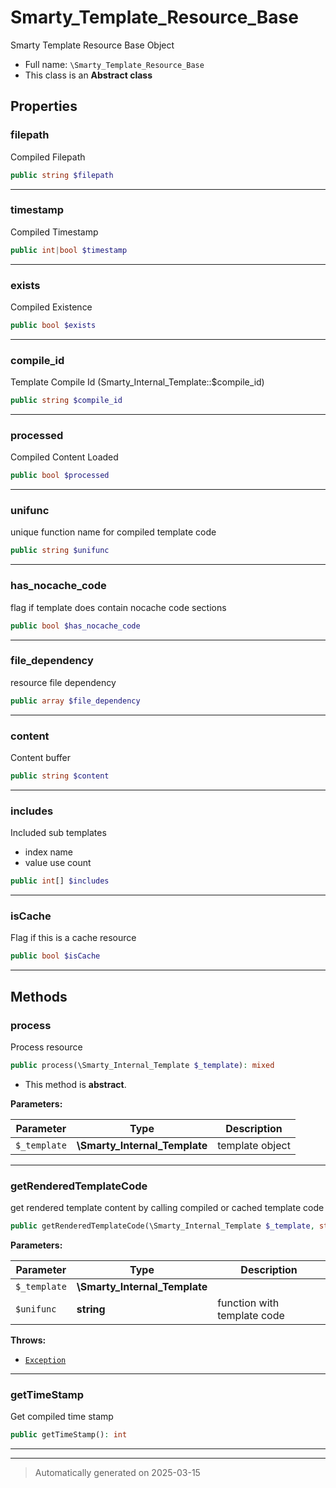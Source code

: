 
# Smarty_Template_Resource_Base

Smarty Template Resource Base Object



* Full name: `\Smarty_Template_Resource_Base`
* This class is an **Abstract class**



## Properties


### filepath

Compiled Filepath

```php
public string $filepath
```






***

### timestamp

Compiled Timestamp

```php
public int|bool $timestamp
```






***

### exists

Compiled Existence

```php
public bool $exists
```






***

### compile_id

Template Compile Id (Smarty_Internal_Template::$compile_id)

```php
public string $compile_id
```






***

### processed

Compiled Content Loaded

```php
public bool $processed
```






***

### unifunc

unique function name for compiled template code

```php
public string $unifunc
```






***

### has_nocache_code

flag if template does contain nocache code sections

```php
public bool $has_nocache_code
```






***

### file_dependency

resource file dependency

```php
public array $file_dependency
```






***

### content

Content buffer

```php
public string $content
```






***

### includes

Included sub templates
- index name
- value use count

```php
public int[] $includes
```






***

### isCache

Flag if this is a cache resource

```php
public bool $isCache
```






***

## Methods


### process

Process resource

```php
public process(\Smarty_Internal_Template $_template): mixed
```




* This method is **abstract**.



**Parameters:**

| Parameter | Type | Description |
|-----------|------|-------------|
| `$_template` | **\Smarty_Internal_Template** | template object |





***

### getRenderedTemplateCode

get rendered template content by calling compiled or cached template code

```php
public getRenderedTemplateCode(\Smarty_Internal_Template $_template, string $unifunc = null): mixed
```








**Parameters:**

| Parameter | Type | Description |
|-----------|------|-------------|
| `$_template` | **\Smarty_Internal_Template** |  |
| `$unifunc` | **string** | function with template code |




**Throws:**

- [`Exception`](./Exception.md)



***

### getTimeStamp

Get compiled time stamp

```php
public getTimeStamp(): int
```












***


***
> Automatically generated on 2025-03-15

